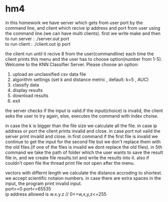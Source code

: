 # hm4
in this homework we have server which gets from user port by the command line, and client which recive 
ip address and port from user using the command line.(we can have multi clients).
first we write make and then
to run server : ./server.out port   
to run client : ./client.out ip port    

the client run until it recive 8 from the user(commandline)
each time the client prints this menu and the user has to choose option(number from 1-5).
Welcome to the KNN Classifier Server. Please choose an option:
1. upload an unclassified csv data file
2. algorithm settings (set k and distance metric , default: k=5 , AUC)
3. classify data
4. display results
5. download results
8. exit

the server checks if the input is valid.if the input(choice) is invalid, the client asks the user to try again,
else,  executes the command with index choise.

in case the k is bigger than the file size we calculate all the file.
in case ip address or port  the client prints invalid and close.
in case port not vaild the server print invaild and close.
in first command if the first file is invalid we continue to get the input for the second file but we don't replace them
with the old files.(if one of the files is invalid we dont replace the old files).
in 5th command we take the path of folder which the user wants to save the result file in, and we create
file results.txt and write the results into it. also if couldn't open file the thread print file not open after the menu.


vectors with differnt length we calculate the distance accroding to shortest.
we accept scientific notaion numbers.
in case there are extra spaces in the input, the program print invalid input.    
port>=0 port<=65535     
ip address allowed is  w.x.y.z // 0<=w,x,y,z<=255
